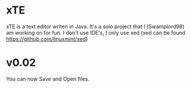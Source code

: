 # xTE
xTE is a text editor writen in Java. It's a solo project that I (Swamplord98) am working on for fun. I don't use IDE's, I only use xed (xed can be found https://github.com/linuxmint/xed)

# v0.02
You can now Save and Open files.
